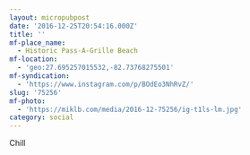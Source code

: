 ```yaml
---
layout: micropubpost
date: '2016-12-25T20:54:16.000Z'
title: ''
mf-place_name:
  - Historic Pass-A-Grille Beach
mf-location:
  - 'geo:27.695257015532,-82.73768275501'
mf-syndication:
  - 'https://www.instagram.com/p/BOdEo3NhRvZ/'
slug: '75256'
mf-photo:
  - 'https://miklb.com/media/2016-12-75256/ig-t1ls-lm.jpg'
category: social
---
```

Chill
